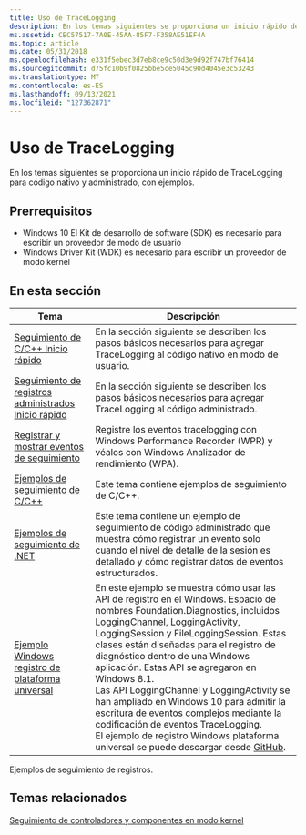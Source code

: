 ```yaml
---
title: Uso de TraceLogging
description: En los temas siguientes se proporciona un inicio rápido de TraceLogging para código nativo y administrado, con ejemplos.
ms.assetid: CEC57517-7A0E-45AA-85F7-F358AE51EF4A
ms.topic: article
ms.date: 05/31/2018
ms.openlocfilehash: e331f5ebec3d7eb8ce9c50d3e9d92f747bf76414
ms.sourcegitcommit: d75fc10b9f0825bbe5ce5045c90d4045e3c53243
ms.translationtype: MT
ms.contentlocale: es-ES
ms.lasthandoff: 09/13/2021
ms.locfileid: "127362871"
---
```

# <a name="using-tracelogging"></a>Uso de TraceLogging

En los temas siguientes se proporciona un inicio rápido de TraceLogging para código nativo y administrado, con ejemplos.

## <a name="prerequisites"></a>Prerrequisitos

-   Windows 10 El Kit de desarrollo de software (SDK) es necesario para escribir un proveedor de modo de usuario
-   Windows Driver Kit (WDK) es necesario para escribir un proveedor de modo kernel

## <a name="in-this-section"></a>En esta sección



| Tema                                                                                                        | Descripción                                                                                                                                                                                                                                                                                                                                                                                                                                                                                                                                                                                                     |
|--------------------------------------------------------------------------------------------------------------|-----------------------------------------------------------------------------------------------------------------------------------------------------------------------------------------------------------------------------------------------------------------------------------------------------------------------------------------------------------------------------------------------------------------------------------------------------------------------------------------------------------------------------------------------------------------------------------------------------------------|
| [Seguimiento de C/C++ Inicio rápido](tracelogging-native-quick-start.md)<br/>                             | En la sección siguiente se describen los pasos básicos necesarios para agregar TraceLogging al código nativo en modo de usuario. <br/>                                                                                                                                                                                                                                                                                                                                                                                                                                                                                              |
| [Seguimiento de registros administrados Inicio rápido](tracelogging-managed-quick-start.md)<br/>                          | En la sección siguiente se describen los pasos básicos necesarios para agregar TraceLogging al código administrado.<br/>                                                                                                                                                                                                                                                                                                                                                                                                                                                                                                        |
| [Registrar y mostrar eventos de seguimiento](tracelogging-record-and-display-tracelogging-events.md)<br/> | Registre los eventos tracelogging con Windows Performance Recorder (WPR) y véalos con Windows Analizador de rendimiento (WPA).<br/>                                                                                                                                                                                                                                                                                                                                                                                                                                                                    |
| [Ejemplos de seguimiento de C/C++](tracelogging-c-cpp-tracelogging-examples.md)<br/>                       | Este tema contiene ejemplos de seguimiento de C/C++.<br/>                                                                                                                                                                                                                                                                                                                                                                                                                                                                                                                                                     |
| [Ejemplos de seguimiento de .NET](tracelogging-net-examples.md)<br/>                                       | Este tema contiene un ejemplo de seguimiento de código administrado que muestra cómo registrar un evento solo cuando el nivel de detalle de la sesión es detallado y cómo registrar datos de eventos estructurados.<br/>                                                                                                                                                                                                                                                                                                                                                                                                                 |
| [Ejemplo Windows registro de plataforma universal](universal-windows-platform-logging-examples.md)<br/>     | En este ejemplo se muestra cómo usar las API de registro en el Windows. Espacio de nombres Foundation.Diagnostics, incluidos LoggingChannel, LoggingActivity, LoggingSession y FileLoggingSession. Estas clases están diseñadas para el registro de diagnóstico dentro de una Windows aplicación. Estas API se agregaron en Windows 8.1. <br/> Las API LoggingChannel y LoggingActivity se han ampliado en Windows 10 para admitir la escritura de eventos complejos mediante la codificación de eventos TraceLogging.<br/> El ejemplo de registro Windows plataforma universal se puede descargar desde [GitHub](https://github.com/Microsoft/Windows-universal-samples/tree/master/Samples/Logging).<br/> |



 

Ejemplos de seguimiento de registros.

## <a name="related-topics"></a>Temas relacionados

<dl> <dt>

[Seguimiento de controladores y componentes en modo kernel](/windows-hardware/drivers/devtest/tracelogging-for-kernel-mode-drivers-and-components)
</dt> </dl>

 

